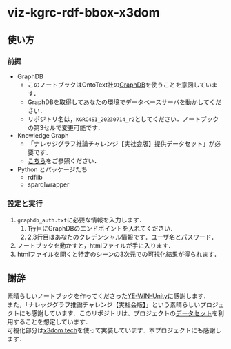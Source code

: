 # viz-kgrc-rdf-bbox-x3dom

## 使い方

### 前提
- GraphDB
  - このノートブックはOntoText社の[GraphDB](https://graphdb.ontotext.com/)を使うことを意図しています．
  - GraphDBを取得してあなたの環境でデータベースサーバを動かしてください．
  - リポジトリ名は，`KGRC4SI_20230714_r2`としてください．ノートブックの第3セルで変更可能です．
- Knowledge Graph
  - 「ナレッジグラフ推論チャレンジ【実社会版】提供データセット」が必要です．
  - [こちら]((https://github.com/KnowledgeGraphJapan/KGRC-RDF/tree/kgrc4si))をご参照ください．
- Python とパッケージたち
  - rdflib
  - sparqlwrapper

### 設定と実行
1. `graphdb_auth.txt`に必要な情報を入力します．
   1. 1行目にGraphDBのエンドポイントを入れてください．
   2. 2,3行目はあなたのクレデンシャル情報です．ユーザ名とパスワード．
2. ノートブックを動かすと，htmlファイルが手に入ります．
4. htmlファイルを開くと特定のシーンの3次元での可視化結果が得られます．

## 謝辞
素晴らしいノートブックを作ってくださった[YE-WIN-Unity](https://github.com/YE-WIN-Unity)に感謝します．  
また，「ナレッジグラフ推論チャレンジ【実社会版】」という素晴らしいプロジェクトにも感謝しています．このリポジトリは、プロジェクトの[データセット](https://github.com/KnowledgeGraphJapan/KGRC-RDF/tree/kgrc4si)を利用することを想定しています．  
可視化部分は[x3dom tech](https://www.x3dom.org/)を使って実装しています．本プロジェクトにも感謝します．
